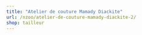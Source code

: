 ```yaml
---
title: "Atelier de couture Mamady Diackite"
url: /nzoo/atelier-de-couture-mamady-diackite-2/
shop: tailleur
---
```

